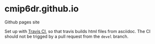 # cmip6dr.github.io
Github pages site

Set up with [Travis CI](https://travis-ci.org/), so that travis builds html files from asciidoc. The CI should not be trigged by a pull request from the `devel` branch. 
